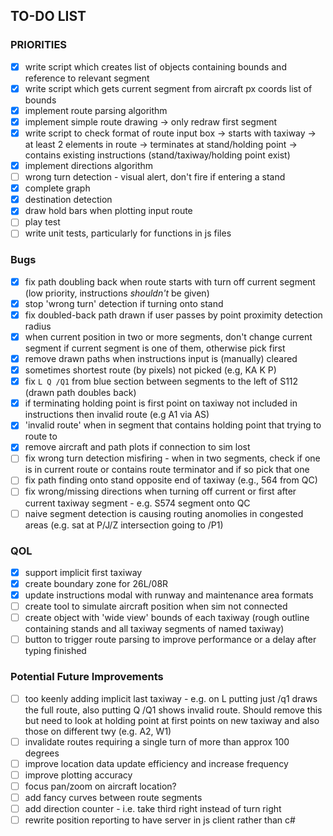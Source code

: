 ## TO-DO LIST

### PRIORITIES
- [x] write script which creates list of objects containing bounds and reference to relevant segment
- [x] write script which gets current segment from aircraft px coords list of bounds
- [x] implement route parsing algorithm
- [x] implement simple route drawing
        -> only redraw first segment
- [x] write script to check format of route input box 
        -> starts with taxiway
        -> at least 2 elements in route
        -> terminates at stand/holding point
        -> contains existing instructions (stand/taxiway/holding point exist)
- [x] implement directions algorithm
- [ ] wrong turn detection - visual alert, don't fire if entering a stand
- [x] complete graph
- [x] destination detection
- [x] draw hold bars when plotting input route
- [ ] play test
- [ ] write unit tests, particularly for functions in js files

### Bugs
- [x] fix path doubling back when route starts with turn off current segment (low priority, instructions *shouldn't* be given)
- [x] stop 'wrong turn' detection if turning onto stand
- [x] fix doubled-back path drawn if user passes by point proximity detection radius
- [x] when current position in two or more segments, don't change current segment if current segment is one of them, otherwise pick first
- [x] remove drawn paths when instructions input is (manually) cleared
- [x] sometimes shortest route (by pixels) not picked (e.g, KA K P) 
- [x] fix `L Q /Q1` from blue section between segments to the left of S112 (drawn path doubles back)
- [x] if terminating holding point is first point on taxiway not included in instructions then invalid route (e.g A1 via AS) 
- [x] 'invalid route' when in segment that contains holding point that trying to route to
- [x] remove aircraft and path plots if connection to sim lost
- [ ] fix wrong turn detection misfiring - when in two segments, check if one is in current route or contains route terminator and if so pick that one
- [ ] fix path finding onto stand opposite end of taxiway (e.g., 564 from QC)
- [ ] fix wrong/missing directions when turning off current or first after current taxiway segment - e.g. S574 segment onto QC
- [ ] naive segment detection is causing routing anomolies in congested areas (e.g. sat at P/J/Z intersection going to /P1)

### QOL 
- [x] support implicit first taxiway
- [x] create boundary zone for 26L/08R
- [x] update instructions modal with runway and maintenance area formats
- [ ] create tool to simulate aircraft position when sim not connected
- [ ] create object with 'wide view' bounds of each taxiway (rough outline containing stands and all taxiway segments of named taxiway)
- [ ] button to trigger route parsing to improve performance or a delay after typing finished

### Potential Future Improvements
- [ ] too keenly adding implicit last taxiway - e.g. on L putting just /q1 draws the full route, also putting Q /Q1 shows invalid route. 
        Should remove this but need to look at holding point at first points on new taxiway and also those on different twy (e.g. A2, W1)
- [ ] invalidate routes requiring a single turn of more than approx 100 degrees
- [ ] improve location data update efficiency and increase frequency
- [ ] improve plotting accuracy
- [ ] focus pan/zoom on aircraft location? 
- [ ] add fancy curves between route segments
- [ ] add direction counter - i.e. take third right instead of turn right
- [ ] rewrite position reporting to have server in js client rather than c#
